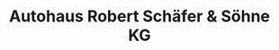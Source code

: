 ---
title: "Autohaus Robert Schäfer & Söhne KG"
url: /gauting/autohaus-robert-schaefer-und-soehne-kg/
shop: Autohaus
---
